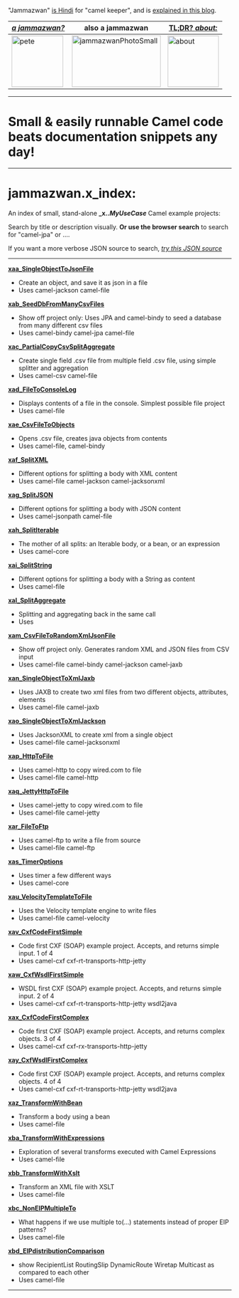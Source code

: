"Jammazwan" [is Hindi](href="https://books.google.com/books?id=_kWROaer5UsC&amp;pg=PA1138&amp;lpg=PA1138&amp;dq=jammazwan+camel+keeper+hindi&amp;source=bl&amp;ots=7FaF5BXK_F&amp;sig=Cg-U5ORP3dHrFycaCFvo34GdpZ0&amp;hl=en&amp;sa=X&amp;ved=0ahUKEwj8v4OV3YbNAhVjpIMKHSYUB_oQ6AEIHDAA#v=onepage&amp;q=jammazwan%20camel%20keeper%20hindi&amp;f=false) for "camel keeper", and is [explained in this blog](https://betterologist.net/2016/05/jammazwan-projects-for-learning-apache-camel/).

|[**_a jammazwan?_**](https://betterologist.net/2016/06/jammazwan-for-hire/)|also a jammazwan|[TL;DR? _about:_](https://youtu.be/vea51DzmXyA)|
| --- | --- | --- |
|<img class="style-svg" src="https://betterologist.net/wp-content/uploads/2016/05/pete-300x297.jpg" alt="pete" width="116" height="115" />|<img class="style-svg" src="https://betterologist.net/wp-content/uploads/2016/05/jammazwanPhotoSmall.png" alt="jammazwanPhotoSmall" width="200" height="116" />|[<img class="style-svg" src="https://betterologist.net/wp-content/uploads/2016/05/jamzVid1.png" alt="about" width="115" height="115" />](https://youtu.be/vea51DzmXyA)|
---

# Small & easily runnable Camel code beats documentation snippets any day!

---

# jammazwan.x_index:

An index of small, stand-alone **_x.._MyUseCase_** Camel example projects:

Search by title or description visually. **Or use the browser search** to search for "camel-jpa" or ....

If you want a more verbose JSON source to search, [*try this JSON source*](https://github.com/jammazwan/jammazwan.maker/blob/master/src/main/resources/xyzprojects.json)

---



[**xaa_SingleObjectToJsonFile**](https://github.com/jammazwan/xaa_SingleObjectToJsonFile)

 * Create an object, and save it as json in a file
 * Uses camel-jackson camel-file


[**xab_SeedDbFromManyCsvFiles**](https://github.com/jammazwan/xab_SeedDbFromManyCsvFiles)

 * Show off project only: Uses JPA and camel-bindy to seed a database from many different csv files
 * Uses camel-bindy camel-jpa camel-file


[**xac_PartialCopyCsvSplitAggregate**](https://github.com/jammazwan/xac_PartialCopyCsvSplitAggregate)

 * Create single field .csv file from multiple field .csv file, using simple splitter and aggregation
 * Uses camel-csv camel-file


[**xad_FileToConsoleLog**](https://github.com/jammazwan/xad_FileToConsoleLog)

 * Displays contents of a file in the console. Simplest possible file project
 * Uses camel-file


[**xae_CsvFileToObjects**](https://github.com/jammazwan/xae_CsvFileToObjects)

 * Opens .csv file, creates java objects from contents
 * Uses camel-file, camel-bindy


[**xaf_SplitXML**](https://github.com/jammazwan/xaf_SplitXML)

 * Different options for splitting a body with XML content
 * Uses camel-file camel-jackson camel-jacksonxml


[**xag_SplitJSON**](https://github.com/jammazwan/xag_SplitJSON)

 * Different options for splitting a body with JSON content
 * Uses camel-jsonpath camel-file


[**xah_SplitIterable**](https://github.com/jammazwan/xah_SplitIterable)

 * The mother of all splits: an Iterable body, or a bean, or an expression
 * Uses camel-core


[**xai_SplitString**](https://github.com/jammazwan/xai_SplitString)

 * Different options for splitting a body with a String as content
 * Uses camel-file


[**xal_SplitAggregate**](https://github.com/jammazwan/xal_SplitAggregate)

 * Splitting and aggregating back in the same call
 * Uses 


[**xam_CsvFileToRandomXmlJsonFile**](https://github.com/jammazwan/xam_CsvFileToRandomXmlJsonFile)

 * Show off project only. Generates random XML and JSON files from CSV input
 * Uses camel-file camel-bindy camel-jackson camel-jaxb


[**xan_SingleObjectToXmlJaxb**](https://github.com/jammazwan/xan_SingleObjectToXmlJaxb)

 * Uses JAXB to create two xml files from two different objects, attributes, elements
 * Uses camel-file camel-jaxb


[**xao_SingleObjectToXmlJackson**](https://github.com/jammazwan/xao_SingleObjectToXmlJackson)

 * Uses JacksonXML to create xml from a single object
 * Uses camel-file camel-jacksonxml


[**xap_HttpToFile**](https://github.com/jammazwan/xap_HttpToFile)

 * Uses camel-http to copy wired.com to file
 * Uses camel-file camel-http


[**xaq_JettyHttpToFile**](https://github.com/jammazwan/xaq_JettyHttpToFile)

 * Uses camel-jetty to copy wired.com to file
 * Uses camel-file camel-jetty


[**xar_FileToFtp**](https://github.com/jammazwan/xar_FileToFtp)

 * Uses camel-ftp to write a file from source
 * Uses camel-file camel-ftp


[**xas_TimerOptions**](https://github.com/jammazwan/xas_TimerOptions)

 * Uses timer a few different ways
 * Uses camel-core


[**xau_VelocityTemplateToFile**](https://github.com/jammazwan/xau_VelocityTemplateToFile)

 * Uses the Velocity template engine to write files
 * Uses camel-file camel-velocity


[**xav_CxfCodeFirstSimple**](https://github.com/jammazwan/xav_CxfCodeFirstSimple)

 * Code first CXF (SOAP) example project. Accepts, and returns simple input. 1 of 4
 * Uses camel-cxf cxf-rt-transports-http-jetty


[**xaw_CxfWsdlFirstSimple**](https://github.com/jammazwan/xaw_CxfWsdlFirstSimple)

 * WSDL first CXF (SOAP) example project. Accepts, and returns simple input. 2 of 4
 * Uses camel-cxf cxf-rt-transports-http-jetty wsdl2java


[**xax_CxfCodeFirstComplex**](https://github.com/jammazwan/xax_CxfCodeFirstComplex)

 * Code first CXF (SOAP) example project. Accepts, and returns complex objects. 3 of 4
 * Uses camel-cxf cxf-rx-transports-http-jetty


[**xay_CxfWsdlFirstComplex**](https://github.com/jammazwan/xay_CxfWsdlFirstComplex)

 * Code first CXF (SOAP) example project. Accepts, and returns complex objects.  4 of 4
 * Uses camel-cxf cxf-rt-transports-http-jetty wsdl2java


[**xaz_TransformWithBean**](https://github.com/jammazwan/xaz_TransformWithBean)

 * Transform a body using a bean
 * Uses camel-file


[**xba_TransformWithExpressions**](https://github.com/jammazwan/xba_TransformWithExpressions)

 * Exploration of several transforms executed with Camel Expressions
 * Uses camel-file


[**xbb_TransformWithXslt**](https://github.com/jammazwan/xbb_TransformWithXslt)

 * Transform an XML file with XSLT
 * Uses camel-file


[**xbc_NonEIPMultipleTo**](https://github.com/jammazwan/xbc_NonEIPMultipleTo)

 * What happens if we use multiple to(...) statements instead of proper EIP patterns?
 * Uses camel-file


[**xbd_EIPdistributionComparison**](https://github.com/jammazwan/xbd_EIPdistributionComparison)

 * show RecipientList RoutingSlip DynamicRoute Wiretap Multicast as compared to each other
 * Uses camel-file


---

